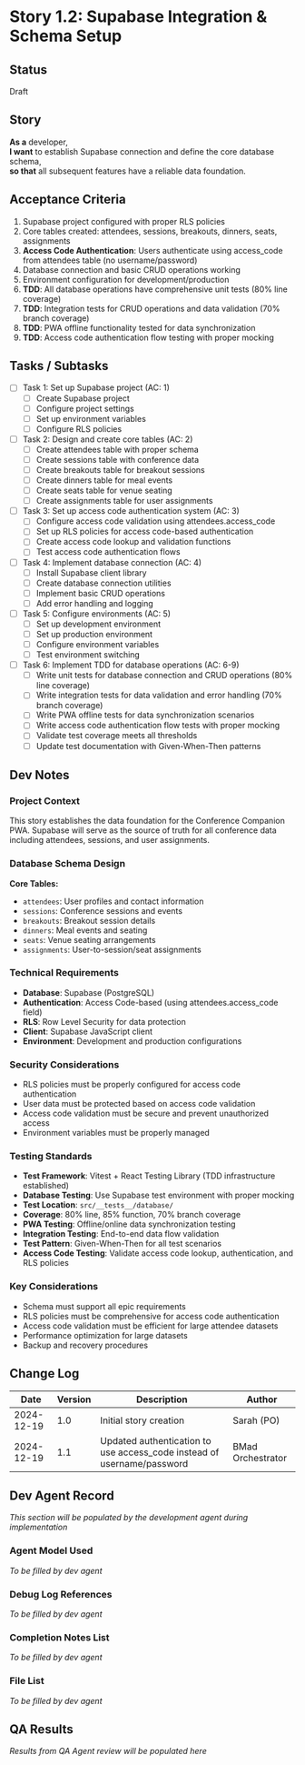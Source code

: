 # Story 1.2: Supabase Integration & Schema Setup

## Status
Draft

## Story
**As a** developer,  
**I want** to establish Supabase connection and define the core database schema,  
**so that** all subsequent features have a reliable data foundation.

## Acceptance Criteria
1. Supabase project configured with proper RLS policies
2. Core tables created: attendees, sessions, breakouts, dinners, seats, assignments
3. **Access Code Authentication**: Users authenticate using access_code from attendees table (no username/password)
4. Database connection and basic CRUD operations working
5. Environment configuration for development/production
6. **TDD**: All database operations have comprehensive unit tests (80% line coverage)
7. **TDD**: Integration tests for CRUD operations and data validation (70% branch coverage)
8. **TDD**: PWA offline functionality tested for data synchronization
9. **TDD**: Access code authentication flow testing with proper mocking

## Tasks / Subtasks
- [ ] Task 1: Set up Supabase project (AC: 1)
  - [ ] Create Supabase project
  - [ ] Configure project settings
  - [ ] Set up environment variables
  - [ ] Configure RLS policies
- [ ] Task 2: Design and create core tables (AC: 2)
  - [ ] Create attendees table with proper schema
  - [ ] Create sessions table with conference data
  - [ ] Create breakouts table for breakout sessions
  - [ ] Create dinners table for meal events
  - [ ] Create seats table for venue seating
  - [ ] Create assignments table for user assignments
- [ ] Task 3: Set up access code authentication system (AC: 3)
  - [ ] Configure access code validation using attendees.access_code
  - [ ] Set up RLS policies for access code-based authentication
  - [ ] Create access code lookup and validation functions
  - [ ] Test access code authentication flows
- [ ] Task 4: Implement database connection (AC: 4)
  - [ ] Install Supabase client library
  - [ ] Create database connection utilities
  - [ ] Implement basic CRUD operations
  - [ ] Add error handling and logging
- [ ] Task 5: Configure environments (AC: 5)
  - [ ] Set up development environment
  - [ ] Set up production environment
  - [ ] Configure environment variables
  - [ ] Test environment switching
- [ ] Task 6: Implement TDD for database operations (AC: 6-9)
  - [ ] Write unit tests for database connection and CRUD operations (80% line coverage)
  - [ ] Write integration tests for data validation and error handling (70% branch coverage)
  - [ ] Write PWA offline tests for data synchronization scenarios
  - [ ] Write access code authentication flow tests with proper mocking
  - [ ] Validate test coverage meets all thresholds
  - [ ] Update test documentation with Given-When-Then patterns

## Dev Notes
### Project Context
This story establishes the data foundation for the Conference Companion PWA. Supabase will serve as the source of truth for all conference data including attendees, sessions, and user assignments.

### Database Schema Design
**Core Tables:**
- `attendees`: User profiles and contact information
- `sessions`: Conference sessions and events
- `breakouts`: Breakout session details
- `dinners`: Meal events and seating
- `seats`: Venue seating arrangements
- `assignments`: User-to-session/seat assignments

### Technical Requirements
- **Database**: Supabase (PostgreSQL)
- **Authentication**: Access Code-based (using attendees.access_code field)
- **RLS**: Row Level Security for data protection
- **Client**: Supabase JavaScript client
- **Environment**: Development and production configurations

### Security Considerations
- RLS policies must be properly configured for access code authentication
- User data must be protected based on access code validation
- Access code validation must be secure and prevent unauthorized access
- Environment variables must be properly managed

### Testing Standards
- **Test Framework**: Vitest + React Testing Library (TDD infrastructure established)
- **Database Testing**: Use Supabase test environment with proper mocking
- **Test Location**: `src/__tests__/database/`
- **Coverage**: 80% line, 85% function, 70% branch coverage
- **PWA Testing**: Offline/online data synchronization testing
- **Integration Testing**: End-to-end data flow validation
- **Test Pattern**: Given-When-Then for all test scenarios
- **Access Code Testing**: Validate access code lookup, authentication, and RLS policies

### Key Considerations
- Schema must support all epic requirements
- RLS policies must be comprehensive for access code authentication
- Access code validation must be efficient for large attendee datasets
- Performance optimization for large datasets
- Backup and recovery procedures

## Change Log
| Date | Version | Description | Author |
|------|---------|-------------|---------|
| 2024-12-19 | 1.0 | Initial story creation | Sarah (PO) |
| 2024-12-19 | 1.1 | Updated authentication to use access_code instead of username/password | BMad Orchestrator |

## Dev Agent Record
*This section will be populated by the development agent during implementation*

### Agent Model Used
*To be filled by dev agent*

### Debug Log References
*To be filled by dev agent*

### Completion Notes List
*To be filled by dev agent*

### File List
*To be filled by dev agent*

## QA Results
*Results from QA Agent review will be populated here*
